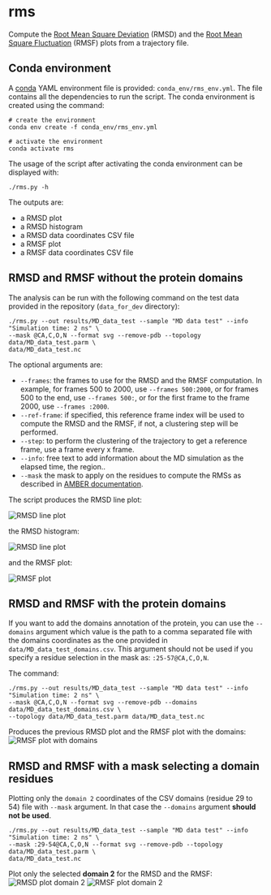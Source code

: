 # rms

Compute the [Root Mean Square Deviation](https://amberhub.chpc.utah.edu/amber-hub/start-here-rmsd-analysis-in-cpptraj/) (RMSD) and the [Root Mean Square Fluctuation](https://amberhub.chpc.utah.edu/atomicfluct-rmsf/) (RMSF) plots from a trajectory file.

## Conda environment

A [conda](https://docs.conda.io/projects/conda/en/latest/index.html) YAML environment file is provided: `conda_env/rms_env.yml`. The file contains all the dependencies to run the script.
The conda environment is created using the command:
```shell script
# create the environment
conda env create -f conda_env/rms_env.yml

# activate the environment
conda activate rms
```

The usage of the script after activating the conda environment can be displayed with:

```shell script
./rms.py -h
```

The outputs are:
- a RMSD plot
- a RMSD histogram
- a RMSD data coordinates CSV file
- a RMSF plot
- a RMSF data coordinates CSV file

## RMSD and RMSF without the protein domains

The analysis can be run with the following command on the test data provided in the repository (`data_for_dev` directory):
```shell script
./rms.py --out results/MD_data_test --sample "MD data test" --info "Simulation time: 2 ns" \
--mask @CA,C,O,N --format svg --remove-pdb --topology data/MD_data_test.parm \
data/MD_data_test.nc
```

The optional arguments are:
- `--frames`: the frames to use for the RMSD and the RMSF computation. In example, for frames 500 to 2000, use 
`--frames 500:2000`, or for frames 500 to the end, use `--frames 500:`, or for the first frame to the frame 2000, use 
`--frames :2000`.
- `--ref-frame`: if specified, this reference frame index will be used to compute the RMSD and the RMSF, if not, a 
clustering step will be performed.
- `--step`: to perform the clustering of the trajectory to get a reference frame, use a frame every x frame.
- `--info`: free text to add information about the MD simulation as the elapsed time, the region..
- `--mask` the mask to apply on the residues to compute the RMSs as described in [AMBER documentation](https://amber-md.github.io/pytraj/latest/atom_mask_selection.html#examples-atom-mask-selection-for-trajectory).

The script produces the RMSD line plot:

![RMSD line plot](doc/_static/RMSD.svg)

the RMSD histogram:

![RMSD line plot](doc/_static/RMSD_histogram.svg)

and the RMSF plot:

![RMSF plot](doc/_static/RMSF_without_domains.svg)

## RMSD and RMSF with the protein domains

If you want to add the domains annotation of the protein, you can use the `--domains` argument which value is the path 
to a comma separated file with the domains coordinates as the one provided in `data/MD_data_test_domains.csv`. This
argument should not be used if you specify a residue selection in the mask as: `:25-57@CA,C,O,N`.

The command:
```shell script
./rms.py --out results/MD_data_test --sample "MD data test" --info "Simulation time: 2 ns" \
--mask @CA,C,O,N --format svg --remove-pdb --domains data/MD_data_test_domains.csv \
--topology data/MD_data_test.parm data/MD_data_test.nc
```

Produces the previous RMSD plot and the RMSF plot with the domains:
![RMSF plot with domains](doc/_static/RMSF_with_domains.svg)

## RMSD and RMSF with a mask selecting a domain residues

Plotting only the `domain 2` coordinates of the CSV domains (residue 29 to 54) file with `--mask` argument. In that case 
the `--domains` argument **should not be used**.
```shell script
./rms.py --out results/MD_data_test --sample "MD data test" --info "Simulation time: 2 ns" \
--mask :29-54@CA,C,O,N --format svg --remove-pdb --topology data/MD_data_test.parm \
data/MD_data_test.nc
```

Plot only the selected **domain 2** for the RMSD and the RMSF:
![RMSD plot domain 2](doc/_static/RMSD_domain2.svg)
![RMSF plot domain 2](doc/_static/RMSF_domain2.svg)
